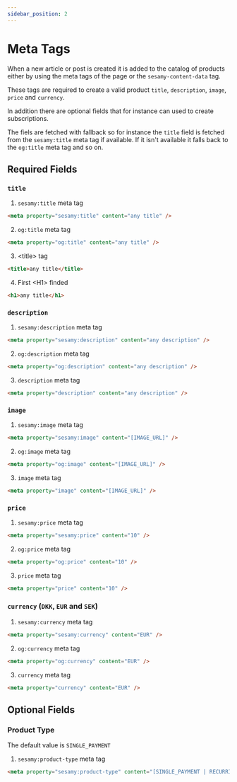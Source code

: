 ```yaml
---
sidebar_position: 2
---
```


# Meta Tags

When a new article or post is created it is added to the catalog of products either by using the meta tags of the page or the `sesamy-content-data` tag.

These tags are required to create a valid product `title`, `description`, `image`, `price` and `currency`.

In addition there are optional fields that for instance can used to create subscriptions.

The fiels are fetched with fallback so for instance the `title` field is fetched from the `sesamy:title` meta tag if available. If it isn't available it falls back to the `og:title` meta tag and so on.

## Required Fields

### `title`

1. `sesamy:title` meta tag

```html
<meta property="sesamy:title" content="any title" />
```

2. `og:title` meta tag

```html
<meta property="og:title" content="any title" />
```

3. <title\> tag

```html
<title>any title</title>
```

4. First <H1\> finded

```html
<h1>any title</h1>
```

### `description`

1. `sesamy:description` meta tag

```html
<meta property="sesamy:description" content="any description" />
```

2. `og:description` meta tag

```html
<meta property="og:description" content="any description" />
```

3. `description` meta tag

```html
<meta property="description" content="any description" />
```

### `image`

1. `sesamy:image` meta tag

```html
<meta property="sesamy:image" content="[IMAGE_URL]" />
```

2. `og:image` meta tag

```html
<meta property="og:image" content="[IMAGE_URL]" />
```

3. `image` meta tag

```html
<meta property="image" content="[IMAGE_URL]" />
```

### `price`

1. `sesamy:price` meta tag

```html
<meta property="sesamy:price" content="10" />
```

2. `og:price` meta tag

```html
<meta property="og:price" content="10" />
```

3. `price` meta tag

```html
<meta property="price" content="10" />
```

### `currency` (`DKK`, `EUR` and `SEK`)

1. `sesamy:currency` meta tag

```html
<meta property="sesamy:currency" content="EUR" />
```

2. `og:currency` meta tag

```html
<meta property="og:currency" content="EUR" />
```

3. `currency` meta tag

```html
<meta property="currency" content="EUR" />
```

## Optional Fields

### Product Type

The default value is `SINGLE_PAYMENT`

1. `sesamy:product-type` meta tag

```html
<meta property="sesamy:product-type" content="[SINGLE_PAYMENT | RECURRING]" />
```
